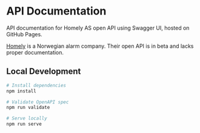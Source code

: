 # API Documentation

API documentation for Homely AS open API using Swagger UI, hosted on GitHub Pages.

[Homely](https://www.homely.no/) is a Norwegian alarm company. Their open API is
in beta and lacks proper documentation. 

## Local Development
```bash
# Install dependencies
npm install

# Validate OpenAPI spec
npm run validate

# Serve locally
npm run serve
```